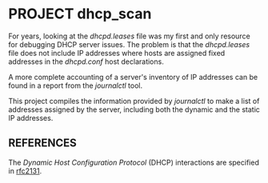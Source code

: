 # PROJECT dhcp_scan

For years, looking at the *dhcpd.leases* file was my first and only
resource for debugging DHCP server issues.  The problem is that the
*dhcpd.leases* file does not include IP addresses where hosts are
assigned fixed addresses in the *dhcpd.conf* host declarations.

A more complete accounting of a server's inventory of IP addresses
can be found in a report from the *journalctl* tool.

This project compiles the information provided by *journalctl* to
make a list of addresses assigned by the server, including both the
dynamic and the static IP addresses.


## REFERENCES

The *Dynamic Host Configuration Protocol* (DHCP) interactions are
specified in [rfc2131][rfc2131].


[rfc2131]:   "https://www.ietf.org/rfc/rfc2131.txt"  "Dynamic Host Configuration Protocol"